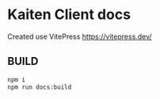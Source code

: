 # Kaiten Client docs

Created use VitePress https://vitepress.dev/

## BUILD

```bash
npm i
npm run docs:build
```

